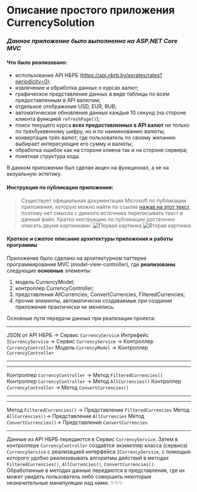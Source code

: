 # Описание простого приложения CurrencySolution
###  *Данное приложение было выполненно на ASP.NET Core MVC*
#### Что было реализовано:
- использование API НБРБ (https://api.nbrb.by/exrates/rates?periodicity=0);
- извлечение и обработка данных о курсах валют;
- графическое представление данных в виде таблицы по всем предоставленным в API валютам;
- отдельное отображение USD, EUR, RUB;
- автоматическое обновление данных каждые 10 секунд (на стороне клиента функцией `refreshPage()`);
- поиск текущего курса **всех предоставленных в API валют** не только по трёхбуквенному шифру, но и по наименованию валюты;
- конвертация трёх валют, где пользователь по своему желанию выбирает интересующие его сумму и валюты;
- обработка ошибок как на стороне клиена так и на стороне сервера;
- понятная структура кода.

В данном приложении был сделан акцен на функционал, а не на визуальную эстетику.

#### Инструкция по публикации приложения:
> Существует официальная документация Microsoft по публикации приложения, которую можно найти по ссылке 
> [нажав на этот текст](https://learn.microsoft.com/ru-ru/visualstudio/deployment/quickstart-deploy-aspnet-web-app?view=vs-2022&tabs=azure "да, именно на этот текст"),
> поэтому нет смысла с данного источника переписывать текст в данный файл.
> Кратко инструкцию по публикации достаточно описать двумя картинками:
![Первая картинка](https://learn.microsoft.com/ru-ru/visualstudio/deployment/media/right-click-publish.png?view=vs-2022)
![Вторая картинка](https://learn.microsoft.com/ru-ru/visualstudio/deployment/media/publish-targets-general.png?view=vs-2022)



#### ***Краткое и сжатое*** описание архитектуры приложения и работы программы

Приложение было сделано на архитектурном паттерне программирования MVC (model-view-controller), где **реализованы** следующие **основные** элементы:
1. модель CurrencyModel;
2. контроллер CurrencyController;
3. представления AllCurrencies, ConvertCurrencies, FilteredCurrencies;
4. прочие элементы, автоматически создаваемые при создании приложения практически не менялись.

Основные пути передачи данных при реализации проекта:
______________________________________________________________________________________________________________________
JSON от API НБРБ -> Сервис `CurrencyService`
Интрефейс `ICurrencyService` -> Сервис `CurrencyService` -> Контроллер `CurrencyController`
Модель `CurrencyModel` -> Контроллер `CurrencyController`
______________________________________________________________________________________________________________________
______________________________________________________________________________________________________________________
Контроллер `CurrencyController` -> Метод `FilteredCurrencies()`
Контроллер `CurrencyController` -> Метод `AllCurrencies()`
Контроллер `CurrencyController` -> Метод `ConvertCurrencies()`
______________________________________________________________________________________________________________________
______________________________________________________________________________________________________________________
Метод `FilteredCurrencies()` -> Представление `FilteredCurrencies`
Метод `AllCurrencies()`-> Представление `AllCurrencies`
Метод `ConvertCurrencies()`-> Представление `ConvertCurrencies`
______________________________________________________________________________________________________________________
Данные из API НБРБ передаются в Сервис `CurrencyService`. Затем в контроллере `CurrencyController` создаётся экземпляр класса (сервиса) `CurrencyService` 
с реализацией интерфейса `ICurrencyService`, с помощью которого удобно реализовывать алгоритмы действий в методах `FilteredCurrencies()`, `AllCurrencies()`, 
`ConvertCurrencies()`. Обработанные в методах данные передаются в представления, где их может увидеть пользователь либо совершить некоторые незначительные 
манипуляции над ними. ✨✨✨
